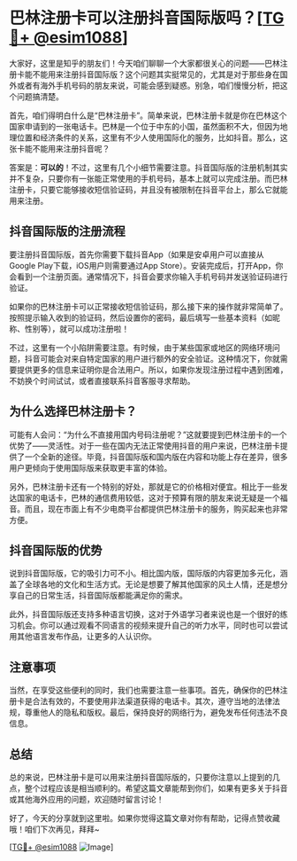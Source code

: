 # 巴林注册卡可以注册抖音国际版吗？[[TG💪+ @esim1088](https://t.me/s/esim1088)]

大家好，这里是知乎的朋友们！今天咱们聊聊一个大家都很关心的问题——巴林注册卡能不能用来注册抖音国际版？这个问题其实挺常见的，尤其是对于那些身在国外或者有海外手机号码的朋友来说，可能会感到疑惑。别急，咱们慢慢分析，把这个问题搞清楚。

首先，咱们得明白什么是“巴林注册卡”。简单来说，巴林注册卡就是你在巴林这个国家申请到的一张电话卡。巴林是一个位于中东的小国，虽然面积不大，但因为地理位置和经济条件的关系，这里有不少人使用国际化的服务，比如抖音。那么，这张卡能不能用来注册抖音呢？

答案是：**可以的**！不过，这里有几个小细节需要注意。抖音国际版的注册机制其实并不复杂，只要你有一张能正常使用的手机号码，基本上就可以完成注册。而巴林注册卡，只要它能够接收短信验证码，并且没有被限制在抖音平台上，那么它就能用来注册。

## 抖音国际版的注册流程

要注册抖音国际版，首先你需要下载抖音App（如果是安卓用户可以直接从Google Play下载，iOS用户则需要通过App Store）。安装完成后，打开App，你会看到一个注册页面。通常情况下，抖音会要求你输入手机号码并发送验证码进行验证。

如果你的巴林注册卡可以正常接收短信验证码，那么接下来的操作就非常简单了。按照提示输入收到的验证码，然后设置你的密码，最后填写一些基本资料（如昵称、性别等），就可以成功注册啦！

不过，这里有一个小陷阱需要注意。有时候，由于某些国家或地区的网络环境问题，抖音可能会对来自特定国家的用户进行额外的安全验证。这种情况下，你就需要提供更多的信息来证明你是合法用户。所以，如果你发现注册过程中遇到困难，不妨换个时间试试，或者直接联系抖音客服寻求帮助。

## 为什么选择巴林注册卡？

可能有人会问：“为什么不直接用国内号码注册呢？”这就要提到巴林注册卡的一个优势了——灵活性。对于一些在国内无法正常使用抖音的用户来说，巴林注册卡提供了一个全新的途径。毕竟，抖音国际版和国内版在内容和功能上存在差异，很多用户更倾向于使用国际版来获取更丰富的体验。

另外，巴林注册卡还有一个特别的好处，那就是它的价格相对便宜。相比于一些发达国家的电话卡，巴林的通信费用较低，这对于预算有限的朋友来说无疑是一个福音。而且，现在市面上有不少电商平台都提供巴林注册卡的服务，购买起来也非常方便。

## 抖音国际版的优势

说到抖音国际版，它的吸引力可不小。相比国内版，国际版的内容更加多元化，涵盖了全球各地的文化和生活方式。无论是想要了解其他国家的风土人情，还是想分享自己的日常生活，抖音国际版都能满足你的需求。

此外，抖音国际版还支持多种语言切换，这对于外语学习者来说也是一个很好的练习机会。你可以通过观看不同语言的视频来提升自己的听力水平，同时也可以尝试用其他语言发布作品，让更多的人认识你。

## 注意事项

当然，在享受这些便利的同时，我们也需要注意一些事项。首先，确保你的巴林注册卡是合法有效的，不要使用非法渠道获得的电话卡。其次，遵守当地的法律法规，尊重他人的隐私和版权。最后，保持良好的网络行为，避免发布任何违法不良信息。

## 总结

总的来说，巴林注册卡是可以用来注册抖音国际版的，只要你注意以上提到的几点，整个过程应该是相当顺利的。希望这篇文章能帮到你们，如果有更多关于抖音或其他海外应用的问题，欢迎随时留言讨论！

好了，今天的分享就到这里啦。如果你觉得这篇文章对你有帮助，记得点赞收藏哦！咱们下次再见，拜拜~

[[TG💪+ @esim1088](https://t.me/s/esim1088) ![Image](https://i.postimg.cc/4NQfJmqS/Snipaste-2025-05-13-00-14-12.png)]